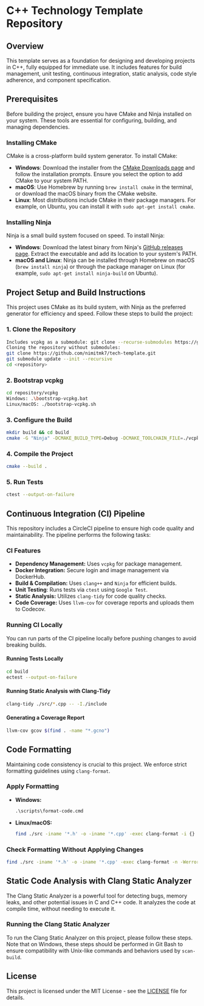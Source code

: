 # **C++ Technology Template Repository**

## Overview
This template serves as a foundation for designing and developing projects in C++, fully equipped for immediate use. It includes features for build management, unit testing, continuous integration, static analysis, code style adherence, and component specification.

## Prerequisites
Before building the project, ensure you have CMake and Ninja installed on your system. These tools are essential for configuring, building, and managing dependencies.

### Installing CMake
CMake is a cross-platform build system generator. To install CMake:

- **Windows**: Download the installer from the [CMake Downloads page](https://cmake.org/download/) and follow the installation prompts. Ensure you select the option to add CMake to your system PATH.
- **macOS**: Use Homebrew by running `brew install cmake` in the terminal, or download the macOS binary from the CMake website.
- **Linux**: Most distributions include CMake in their package managers. For example, on Ubuntu, you can install it with `sudo apt-get install cmake`.

### Installing Ninja
Ninja is a small build system focused on speed. To install Ninja:

- **Windows**: Download the latest binary from Ninja's [GitHub releases page](https://github.com/ninja-build/ninja/releases). Extract the executable and add its location to your system's PATH.
- **macOS and Linux**: Ninja can be installed through Homebrew on macOS (`brew install ninja`) or through the package manager on Linux (for example, `sudo apt-get install ninja-build` on Ubuntu).

## Project Setup and Build Instructions
This project uses CMake as its build system, with Ninja as the preferred generator for efficiency and speed. Follow these steps to build the project:

### 1. Clone the Repository
```sh
Includes vcpkg as a submodule: git clone --recurse-submodules https://github.com/nimitmk7/tech-template.git
Cloning the repository without submodules: 
git clone https://github.com/nimitmk7/tech-template.git
git submodule update --init --recursive
cd <repository>
```

### 2. Bootstrap vcpkg
```sh
cd repository/vcpkg
Windows: .\bootstrap-vcpkg.bat
Linux/macOS: ./bootstrap-vcpkg.sh
```

### 3. Configure the Build
```sh
mkdir build && cd build
cmake -G "Ninja" -DCMAKE_BUILD_TYPE=Debug -DCMAKE_TOOLCHAIN_FILE=./vcpkg/scripts/buildsystems/vcpkg.cmake ..
```

### 4. Compile the Project
```sh
cmake --build .
```

### 5. Run Tests
```sh
ctest --output-on-failure
```

## Continuous Integration (CI) Pipeline
This repository includes a CircleCI pipeline to ensure high code quality and maintainability. The pipeline performs the following tasks:

### CI Features
- **Dependency Management:** Uses `vcpkg` for package management.
- **Docker Integration:** Secure login and image management via DockerHub.
- **Build & Compilation:** Uses `clang++` and `Ninja` for efficient builds.
- **Unit Testing**: Runs tests via `ctest` using `Google Test`.
- **Static Analysis:** Utilizes `clang-tidy` for code quality checks.
- **Code Coverage:** Uses `llvm-cov` for coverage reports and uploads them to Codecov.

### Running CI Locally
You can run parts of the CI pipeline locally before pushing changes to avoid breaking builds.

#### Running Tests Locally
```sh
cd build
ectest --output-on-failure
```

#### Running Static Analysis with Clang-Tidy
```sh
clang-tidy ./src/*.cpp -- -I./include
```

#### Generating a Coverage Report
```sh
llvm-cov gcov $(find . -name "*.gcno")
```

## Code Formatting
Maintaining code consistency is crucial to this project. We enforce strict formatting guidelines using `clang-format`.

### Apply Formatting
- **Windows:**
  ```cmd
  .\scripts\format-code.cmd
  ```
- **Linux/macOS:**
  ```sh
  find ./src -iname '*.h' -o -iname '*.cpp' -exec clang-format -i {} +
  ```

### Check Formatting Without Applying Changes
```sh
find ./src -iname '*.h' -o -iname '*.cpp' -exec clang-format -n -Werror {} +
```

## Static Code Analysis with Clang Static Analyzer
 
The Clang Static Analyzer is a powerful tool for detecting bugs, memory leaks, and other potential issues in C and C++ code. It analyzes the code at compile time, without needing to execute it.

### Running the Clang Static Analyzer

To run the Clang Static Analyzer on this project, please follow these steps. Note that on Windows, these steps should be performed in Git Bash to ensure compatibility with Unix-like commands and behaviors used by `scan-build`.

## License
This project is licensed under the MIT License - see the [LICENSE](LICENSE) file for details.

